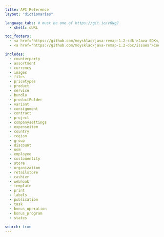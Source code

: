 ```yaml
---
title: API Reference
layout: "dictionaries"

language_tabs: # must be one of https://git.io/vQNgJ
  - shell: cURL

toc_footers:
  - <a href='https://github.com/moysklad/java-remap-1.2-sdk'>Java SDK</a>
  - <a href='https://github.com/moysklad/java-remap-1.2-doc/issues'>Сообщите об ошибке</a>

includes:
  - counterparty
  - assortment
  - currency
  - images
  - files
  - pricetypes
  - product
  - service
  - bundle
  - productFolder
  - variant
  - consignment
  - contract
  - project
  - companysettings
  - expenseitem
  - country
  - region
  - group
  - discount
  - uom  
  - employee
  - customentity
  - store
  - organization
  - retailstore
  - cashier
  - webhook
  - template
  - print
  - labels
  - publication
  - task
  - bonus_operation
  - bonus_program
  - states  
  
search: true
---  
```


